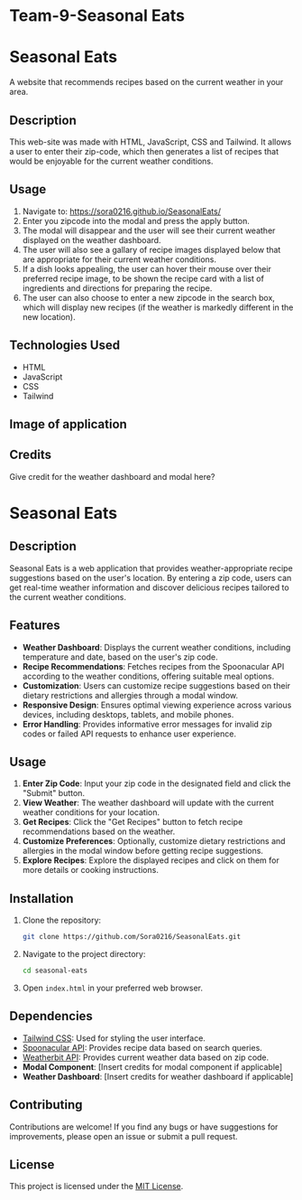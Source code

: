 # Team-9-Seasonal Eats

# Seasonal Eats
A website that recommends recipes based on the current weather in your area.

## Description
This web-site was made with HTML, JavaScript, CSS and Tailwind.
It allows a user to enter their zip-code, which then generates a list of recipes that would be enjoyable for the current weather conditions.

## Usage
1. Navigate to:  https://sora0216.github.io/SeasonalEats/
2. Enter you zipcode into the modal and press the apply button. 
3. The modal will disappear and the user will see their current weather displayed on the weather dashboard.
4. The user will also see a gallary of recipe images displayed below that are appropriate for their current weather conditions.
5. If a dish looks appealing, the user can hover their mouse over their preferred recipe image, to be shown the recipe card with a list of ingredients and directions for preparing the recipe.
6. The user can also choose to enter a new zipcode in the search box, which will display new recipes (if the weather is markedly different in the new location).

## Technologies Used
- HTML
- JavaScript
- CSS
- Tailwind

## Image of application


## Credits
Give credit for the weather dashboard and modal here?

# Seasonal Eats

## Description

Seasonal Eats is a web application that provides weather-appropriate recipe suggestions based on the user's location. By entering a zip code, users can get real-time weather information and discover delicious recipes tailored to the current weather conditions.

## Features

- **Weather Dashboard**: Displays the current weather conditions, including temperature and date, based on the user's zip code.
- **Recipe Recommendations**: Fetches recipes from the Spoonacular API according to the weather conditions, offering suitable meal options.
- **Customization**: Users can customize recipe suggestions based on their dietary restrictions and allergies through a modal window.
- **Responsive Design**: Ensures optimal viewing experience across various devices, including desktops, tablets, and mobile phones.
- **Error Handling**: Provides informative error messages for invalid zip codes or failed API requests to enhance user experience.

## Usage

1. **Enter Zip Code**: Input your zip code in the designated field and click the "Submit" button.
2. **View Weather**: The weather dashboard will update with the current weather conditions for your location.
3. **Get Recipes**: Click the "Get Recipes" button to fetch recipe recommendations based on the weather.
4. **Customize Preferences**: Optionally, customize dietary restrictions and allergies in the modal window before getting recipe suggestions.
5. **Explore Recipes**: Explore the displayed recipes and click on them for more details or cooking instructions.

## Installation

1. Clone the repository:

    ```bash
    git clone https://github.com/Sora0216/SeasonalEats.git
    ```

2. Navigate to the project directory:

    ```bash
    cd seasonal-eats
    ```

3. Open `index.html` in your preferred web browser.

## Dependencies

- [Tailwind CSS](https://tailwindcss.com/): Used for styling the user interface.
- [Spoonacular API](https://spoonacular.com/food-api): Provides recipe data based on search queries.
- [Weatherbit API](https://www.weatherbit.io/): Provides current weather data based on zip code.
- **Modal Component**: [Insert credits for modal component if applicable]
- **Weather Dashboard**: [Insert credits for weather dashboard if applicable]

## Contributing

Contributions are welcome! If you find any bugs or have suggestions for improvements, please open an issue or submit a pull request.

## License

This project is licensed under the [MIT License](LICENSE).
